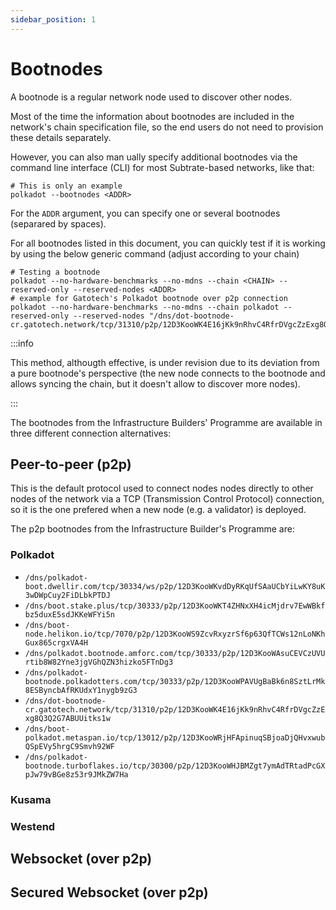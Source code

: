 ```yaml
---
sidebar_position: 1
---
```


# Bootnodes

A bootnode is a regular network node used to discover other nodes.

Most of the time the information about bootnodes are included in the network's chain specification file, so the end users do not need to provision these details separately.

However, you can also man ually specify additional bootnodes via the command line interface (CLI) for most Subtrate-based networks, like that:

``` shell
# This is only an example
polkadot --bootnodes <ADDR>
```

For the `ADDR` argument, you can specify one or several bootnodes (separared by spaces).

For all bootnodes listed in this document, you can quickly test if it is working by using the below generic command (adjust according to your chain)

``` shell
# Testing a bootnode
polkadot --no-hardware-benchmarks --no-mdns --chain <CHAIN> --reserved-only --reserved-nodes <ADDR>
# example for Gatotech's Polkadot bootnode over p2p connection
polkadot --no-hardware-benchmarks --no-mdns --chain polkadot --reserved-only --reserved-nodes "/dns/dot-bootnode-cr.gatotech.network/tcp/31310/p2p/12D3KooWK4E16jKk9nRhvC4RfrDVgcZzExg8Q3Q2G7ABUUitks1w"
```

:::info

This method, althougth effective, is under revision due to its deviation from a pure bootnode's perspective (the new node connects to the bootnode and allows syncing the chain, but it doesn't allow to discover more nodes).

:::

The bootnodes from the Infrastructure Builders' Programme are available in three different connection alternatives:

## Peer-to-peer (p2p) 

This is the default protocol used to connect nodes nodes directly to other nodes of the network via a TCP (Transmission Control Protocol) connection, so it is the one prefered when a new node (e.g. a validator) is deployed.

The p2p bootnodes from the Infrastructure Builder's Programme are:

### Polkadot

- `/dns/polkadot-boot.dwellir.com/tcp/30334/ws/p2p/12D3KooWKvdDyRKqUfSAaUCbYiLwKY8uK3wDWpCuy2FiDLbkPTDJ`
- `/dns/boot.stake.plus/tcp/30333/p2p/12D3KooWKT4ZHNxXH4icMjdrv7EwWBkfbz5duxE5sdJKKeWFYi5n`
- `/dns/boot-node.helikon.io/tcp/7070/p2p/12D3KooWS9ZcvRxyzrSf6p63QfTCWs12nLoNKhGux865crgxVA4H`
- `/dns/polkadot.bootnode.amforc.com/tcp/30333/p2p/12D3KooWAsuCEVCzUVUrtib8W82Yne3jgVGhQZN3hizko5FTnDg3`
- `/dns/polkadot-bootnode.polkadotters.com/tcp/30333/p2p/12D3KooWPAVUgBaBk6n8SztLrMk8ESByncbAfRKUdxY1nygb9zG3`
- `/dns/dot-bootnode-cr.gatotech.network/tcp/31310/p2p/12D3KooWK4E16jKk9nRhvC4RfrDVgcZzExg8Q3Q2G7ABUUitks1w`
- `/dns/boot-polkadot.metaspan.io/tcp/13012/p2p/12D3KooWRjHFApinuqSBjoaDjQHvxwubQSpEVy5hrgC9Smvh92WF`
- `/dns/polkadot-bootnode.turboflakes.io/tcp/30300/p2p/12D3KooWHJBMZgt7ymAdTRtadPcGXpJw79vBGe8z53r9JMkZW7Ha`

### Kusama

### Westend

## Websocket (over p2p)

## Secured Websocket (over p2p)

